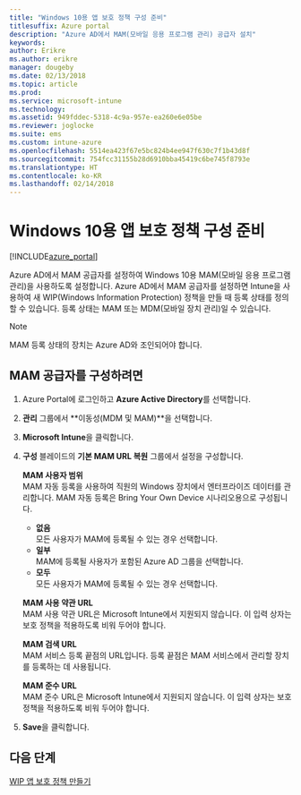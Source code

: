 ```yaml
---
title: "Windows 10용 앱 보호 정책 구성 준비"
titlesuffix: Azure portal
description: "Azure AD에서 MAM(모바일 응용 프로그램 관리) 공급자 설치"
keywords: 
author: Erikre
ms.author: erikre
manager: dougeby
ms.date: 02/13/2018
ms.topic: article
ms.prod: 
ms.service: microsoft-intune
ms.technology: 
ms.assetid: 949fddec-5318-4c9a-957e-ea260e6e05be
ms.reviewer: joglocke
ms.suite: ems
ms.custom: intune-azure
ms.openlocfilehash: 5514ea423f67e5bc824b4ee947f630c7f1b43d8f
ms.sourcegitcommit: 754fcc31155b28d6910bba45419c6be745f8793e
ms.translationtype: HT
ms.contentlocale: ko-KR
ms.lasthandoff: 02/14/2018
---
```

# <a name="get-ready-to-configure-app-protection-policies-for-windows-10"></a>Windows 10용 앱 보호 정책 구성 준비

[!INCLUDE[azure_portal](./includes/azure_portal.md)]

Azure AD에서 MAM 공급자를 설정하여 Windows 10용 MAM(모바일 응용 프로그램 관리)을 사용하도록 설정합니다. Azure AD에서 MAM 공급자를 설정하면 Intune을 사용하여 새 WIP(Windows Information Protection) 정책을 만들 때 등록 상태를 정의할 수 있습니다. 등록 상태는 MAM 또는 MDM(모바일 장치 관리)일 수 있습니다.

> [!NOTE]
> MAM 등록 상태의 장치는 Azure AD와 조인되어야 합니다.

## <a name="to-configure-the-mam-provider"></a>MAM 공급자를 구성하려면

1. Azure Portal에 로그인하고 **Azure Active Directory**를 선택합니다.

2. **관리** 그룹에서 **이동성(MDM 및 MAM)**을 선택합니다.

3. **Microsoft Intune**을 클릭합니다.

4. **구성** 블레이드의 **기본 MAM URL 복원** 그룹에서 설정을 구성합니다.

   **MAM 사용자 범위**  
   MAM 자동 등록을 사용하여 직원의 Windows 장치에서 엔터프라이즈 데이터를 관리합니다. MAM 자동 등록은 Bring Your Own Device 시나리오용으로 구성됩니다.<ul><li>**없음**<br>모든 사용자가 MAM에 등록될 수 있는 경우 선택합니다.</li><li>**일부**<br>MAM에 등록될 사용자가 포함된 Azure AD 그룹을 선택합니다.</li><li>**모두**<br>모든 사용자가 MAM에 등록될 수 있는 경우 선택합니다.</li></ul>

   **MAM 사용 약관 URL**  
   MAM 사용 약관 URL은 Microsoft Intune에서 지원되지 않습니다. 이 입력 상자는 보호 정책을 적용하도록 비워 두어야 합니다.

   **MAM 검색 URL**  
   MAM 서비스 등록 끝점의 URL입니다. 등록 끝점은 MAM 서비스에서 관리할 장치를 등록하는 데 사용됩니다.

   **MAM 준수 URL**  
   MAM 준수 URL은 Microsoft Intune에서 지원되지 않습니다. 이 입력 상자는 보호 정책을 적용하도록 비워 두어야 합니다. 

5.  **Save**을 클릭합니다.

## <a name="next-steps"></a>다음 단계

[WIP 앱 보호 정책 만들기](windows-information-protection-policy-create.md)
